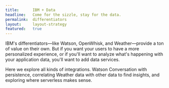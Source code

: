 ```yaml
---
title:      IBM + Data
headline:   Come for the sizzle, stay for the data.
permalink:  differentiators
layout:     layout-strategy
featured:   true
---
```


IBM's differentiators—like Watson, OpenWhisk, and Weather—provide a ton of value on their own. But if you want your users to have a more personalized experience, or if you'll want to analyze what's happening with your application data, you'll want to add data services. 

Here we explore all kinds of integrations. Watson Conversation with persistence, correlating Weather data with other data to find insights, and exploring where serverless makes sense.

